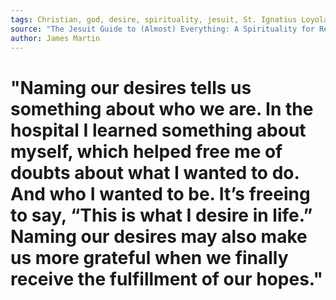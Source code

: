 ```yaml
---
tags: Christian, god, desire, spirituality, jesuit, St. Ignatius Loyola, religion
source: "The Jesuit Guide to (Almost) Everything: A Spirituality for Real Life"
author: James Martin
---
```


# "Naming our desires tells us something about who we are. In the hospital I learned something about myself, which helped free me of doubts about what I wanted to do. And who I wanted to be. It’s freeing to say, “This is what I desire in life.” Naming our desires may also make us more grateful when we finally receive the fulfillment of our hopes."
